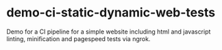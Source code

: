 # demo-ci-static-dynamic-web-tests
Demo for a CI pipeline for a simple website including html and javascript linting, minification and pagespeed tests via ngrok.
